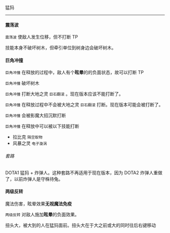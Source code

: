 猛犸

---

#### 震荡波

`震荡波` 使敌人发生位移，但不打断 TP

技能本身不破坏树木，但牵引单位到树身边会破坏树木。



#### 巨角冲撞

`巨角冲撞` 在释放的过程中，敌人有个**眩晕**的的负面状态，故可以打断 TP

`巨角冲撞` 破坏树木

`巨角冲撞` 打断大地之灵 `巨石翻滚` 。现在版本应该不能打断了。

`巨角冲撞` 在释放过程中不会被大地之灵 `巨石翻滚` 打断。现在版本可能会被打断了。

`巨角冲撞` 会被影魔大招沉默打断



`巨角冲撞` 在释放中可以被以下技能打断

- 拉比克 `隔空取物` 
- 风暴之灵 `电子漩涡`

###### 套路

DOTA1 猛犸 + 炸弹人。这种套路不再适用于现在版本，因为 DOTA2 炸弹人重做了，以前炸弹人是守株待兔。



#### 两级反转

魔法伤害，眩晕效果**无视魔法免疫**

`两级反转` 对敌人施加**眩晕**的负面效果。

扭头大，被大到的人在猛犸面前。扭头大在于大之前或大的同时往后右键移动

